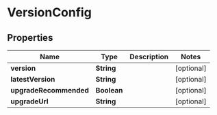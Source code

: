 

# VersionConfig


## Properties

Name | Type | Description | Notes
------------ | ------------- | ------------- | -------------
**version** | **String** |  |  [optional]
**latestVersion** | **String** |  |  [optional]
**upgradeRecommended** | **Boolean** |  |  [optional]
**upgradeUrl** | **String** |  |  [optional]




